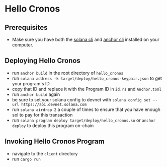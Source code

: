 # **Hello Cronos**

## Prerequisites
- Make sure you have both the [solana cli](https://docs.solana.com/cli/install-solana-cli-tools) and [anchor cli](https://project-serum.github.io/anchor/getting-started/installation.html#build-from-source-for-other-operating-systems) installed on your computer.

## Deploying Hello Cronos
- run `anchor build` in the root directory of `hello_cronos`
- run `solana address -k target/deploy/hello_cronos-keypair.json` to get your program's ID
- copy that ID and replace it with the Program ID in `id.rs` and `Anchor.toml`
- run `anchor build` again
- be sure to set your solana config to devnet with `solana config set --url https://api.devnet.solana.com`
- run `solana airdrop 2` a couple of times to ensure that you have enough sol to pay for this transaction
- run `solana program deploy target/deploy/hello_cronos.so` or `anchor deploy` to deploy this program on-chain

## Invoking Hello Cronos Program
- navigate to the `client` directory
- run `cargo run` 